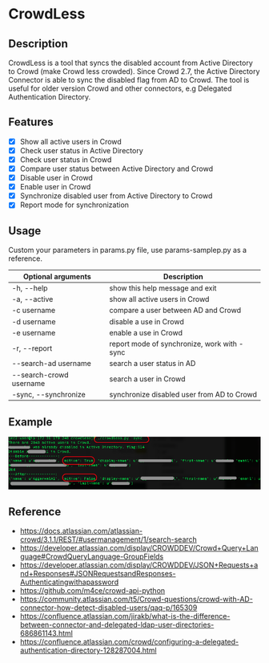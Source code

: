 # CrowdLess

## Description
CrowdLess is a tool that syncs the disabled account from Active Directory to Crowd (make Crowd less crowded). Since Crowd 2.7, the Active Directory Connector is able to sync the disabled flag from AD to Crowd. The tool is useful for older version Crowd and other connectors, e.g Delegated Authentication Directory.

## Features
- [x] Show all active users in Crowd
- [x] Check user status in Active Directory
- [x] Check user status in Crowd
- [x] Compare user status between Active Directory and Crowd
- [x] Disable user in Crowd
- [x] Enable user in Crowd
- [x] Synchronize disabled user from Active Directory to Crowd
- [x] Report mode for synchronization

## Usage
Custom your parameters in params.py file, use params-samplep.py as a reference.

|Optional arguments       | Description|                   
|------------------       | ---------------------|
|-h, --help               | show this help message and exit|
|-a, --active             | show all active users in Crowd|
|-c username              | compare a user between AD and Crowd
|-d username              | disable a use in Crowd
|-e username              | enable a use in Crowd
|-r, --report             | report mode of synchronize, work with -sync
|--search-ad username     | search a user status in AD
|--search-crowd username  | search a user in Crowd
| -sync, --synchronize    | synchronize disabled user from AD to Crowd

## Example
![example](example.png)

## Reference
- https://docs.atlassian.com/atlassian-crowd/3.1.1/REST/#usermanagement/1/search-search
- https://developer.atlassian.com/display/CROWDDEV/Crowd+Query+Language#CrowdQueryLanguage-GroupFields
- https://developer.atlassian.com/display/CROWDDEV/JSON+Requests+and+Responses#JSONRequestsandResponses-Authenticatingwithapassword
- https://github.com/m4ce/crowd-api-python
- https://community.atlassian.com/t5/Crowd-questions/crowd-with-AD-connector-how-detect-disabled-users/qaq-p/165309
- https://confluence.atlassian.com/jirakb/what-is-the-difference-between-connector-and-delegated-ldap-user-directories-686861143.html
- https://confluence.atlassian.com/crowd/configuring-a-delegated-authentication-directory-128287004.html
